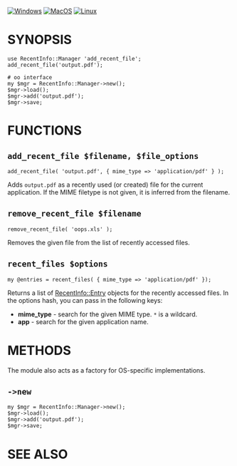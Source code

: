 
[![Windows](https://github.com/Corion/RecentInfo-Manager/workflows/windows/badge.svg)](https://github.com/Corion/RecentInfo-Manager/actions?query=workflow%3Awindows)
[![MacOS](https://github.com/Corion/RecentInfo-Manager/workflows/macos/badge.svg)](https://github.com/Corion/RecentInfo-Manager/actions?query=workflow%3Amacos)
[![Linux](https://github.com/Corion/RecentInfo-Manager/workflows/linux/badge.svg)](https://github.com/Corion/RecentInfo-Manager/actions?query=workflow%3Alinux)

# SYNOPSIS

    use RecentInfo::Manager 'add_recent_file';
    add_recent_file('output.pdf');

    # oo interface
    my $mgr = RecentInfo::Manager->new();
    $mgr->load();
    $mgr->add('output.pdf');
    $mgr->save;

# FUNCTIONS

## `add_recent_file $filename, $file_options`

    add_recent_file( 'output.pdf', { mime_type => 'application/pdf' } );

Adds `output.pdf` as a recently used (or created) file for the current
application. If the MIME filetype is not given, it is inferred from
the filename.

## `remove_recent_file $filename`

    remove_recent_file( 'oops.xls' );

Removes the given file from the list of recently accessed files.

## `recent_files $options`

    my @entries = recent_files( { mime_type => 'application/pdf' });

Returns a list of [RecentInfo::Entry](https://metacpan.org/pod/RecentInfo%3A%3AEntry) objects for the recently accessed files.
In the options hash, you can pass in the following keys:

- **mime\_type** - search for the given MIME type. `*` is a wildcard.
- **app** - search for the given application name.

# METHODS

The module also acts as a factory for OS-specific implementations.

## `->new`

    my $mgr = RecentInfo::Manager->new();
    $mgr->load();
    $mgr->add('output.pdf');
    $mgr->save;

# SEE ALSO
